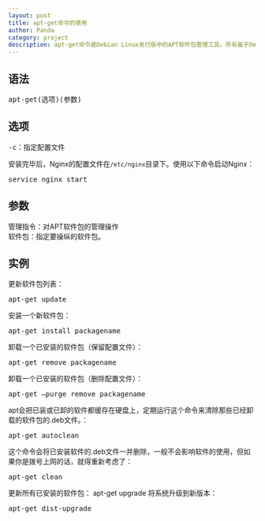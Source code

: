 ```yaml
---
layout: post
title: apt-get命令的使用
author: Panda
category: project
description: apt-get命令是Debian Linux发行版中的APT软件包管理工具。所有基于Debian的发行都使用这个包管理系统。deb包可以把一个应用的文件包在一起，大体就如同Windows上的安装文件。
---
```


## 语法
<pre>
apt-get(选项)(参数)
</pre>

## 选项
<pre>
-c：指定配置文件
</pre>

安装完毕后，Nginx的配置文件在<code>/etc/nginx</code>目录下。使用以下命令启动Nginx：
<pre>
service nginx start
</pre>

## 参数
管理指令：对APT软件包的管理操作
<br>
软件包：指定要操纵的软件包。

## 实例
更新软件包列表：
<pre>
apt-get update
</pre>
安装一个新软件包：
<pre>
apt-get install packagename
</pre>
卸载一个已安装的软件包（保留配置文件）：
<pre>
apt-get remove packagename
</pre>
卸载一个已安装的软件包（删除配置文件）：
<pre>
apt-get –purge remove packagename
</pre>
apt会把已装或已卸的软件都缓存在硬盘上，定期运行这个命令来清除那些已经卸载的软件包的.deb文件。：
<pre>
apt-get autoclean
</pre>
这个命令会将已安装软件的.deb文件一并删除，一般不会影响软件的使用，但如果你是拨号上网的话，就得重新考虑了：
<pre>
apt-get clean 
</pre>
更新所有已安装的软件包：
<pe>
apt-get upgrade
</pre>
将系统升级到新版本：
<pre>apt-get dist-upgrade
</pre>

